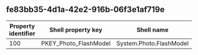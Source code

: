 ## fe83bb35-4d1a-42e2-916b-06f3e1af719e

Property identifier | Shell property key | Shell name | Alias
--- | --- | --- | ---
100 | PKEY_Photo_FlashModel | System.Photo.FlashModel | 

